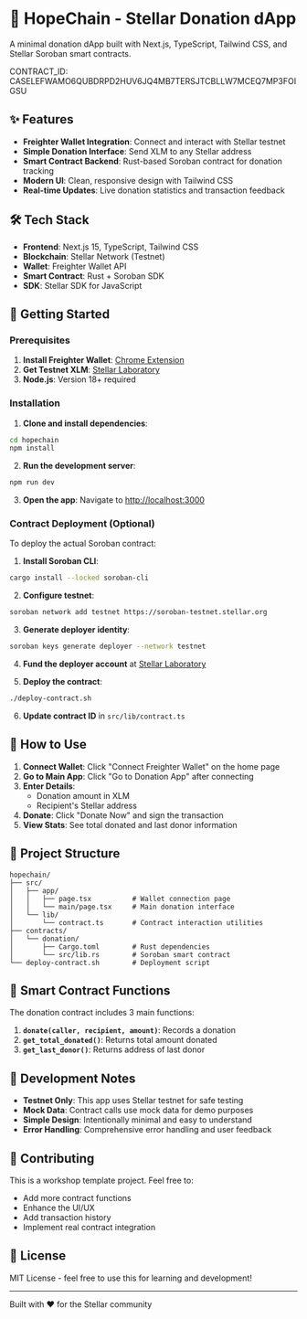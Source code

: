 # 🔗 HopeChain - Stellar Donation dApp

A minimal donation dApp built with Next.js, TypeScript, Tailwind CSS, and Stellar Soroban smart contracts.

CONTRACT_ID: CASELEFWAMO6QUBDRPD2HUV6JQ4MB7TERSJTCBLLW7MCEQ7MP3FOIGSU

## ✨ Features

- **Freighter Wallet Integration**: Connect and interact with Stellar testnet
- **Simple Donation Interface**: Send XLM to any Stellar address
- **Smart Contract Backend**: Rust-based Soroban contract for donation tracking
- **Modern UI**: Clean, responsive design with Tailwind CSS
- **Real-time Updates**: Live donation statistics and transaction feedback

## 🛠 Tech Stack

- **Frontend**: Next.js 15, TypeScript, Tailwind CSS
- **Blockchain**: Stellar Network (Testnet)
- **Wallet**: Freighter Wallet API
- **Smart Contract**: Rust + Soroban SDK
- **SDK**: Stellar SDK for JavaScript

## 🚀 Getting Started

### Prerequisites

1. **Install Freighter Wallet**: [Chrome Extension](https://freighter.app/)
2. **Get Testnet XLM**: [Stellar Laboratory](https://laboratory.stellar.org/#account-creator)
3. **Node.js**: Version 18+ required

### Installation

1. **Clone and install dependencies**:
```bash
cd hopechain
npm install
```

2. **Run the development server**:
```bash
npm run dev
```

3. **Open the app**: Navigate to [http://localhost:3000](http://localhost:3000)

### Contract Deployment (Optional)

To deploy the actual Soroban contract:

1. **Install Soroban CLI**:
```bash
cargo install --locked soroban-cli
```

2. **Configure testnet**:
```bash
soroban network add testnet https://soroban-testnet.stellar.org
```

3. **Generate deployer identity**:
```bash
soroban keys generate deployer --network testnet
```

4. **Fund the deployer account** at [Stellar Laboratory](https://laboratory.stellar.org/#account-creator)

5. **Deploy the contract**:
```bash
./deploy-contract.sh
```

6. **Update contract ID** in `src/lib/contract.ts`

## 📱 How to Use

1. **Connect Wallet**: Click "Connect Freighter Wallet" on the home page
2. **Go to Main App**: Click "Go to Donation App" after connecting
3. **Enter Details**: 
   - Donation amount in XLM
   - Recipient's Stellar address
4. **Donate**: Click "Donate Now" and sign the transaction
5. **View Stats**: See total donated and last donor information

## 📁 Project Structure

```
hopechain/
├── src/
│   ├── app/
│   │   ├── page.tsx          # Wallet connection page
│   │   └── main/page.tsx     # Main donation interface
│   └── lib/
│       └── contract.ts       # Contract interaction utilities
├── contracts/
│   └── donation/
│       ├── Cargo.toml        # Rust dependencies
│       └── src/lib.rs        # Soroban smart contract
└── deploy-contract.sh        # Deployment script
```

## 🔧 Smart Contract Functions

The donation contract includes 3 main functions:

1. **`donate(caller, recipient, amount)`**: Records a donation
2. **`get_total_donated()`**: Returns total amount donated
3. **`get_last_donor()`**: Returns address of last donor

## 🎯 Development Notes

- **Testnet Only**: This app uses Stellar testnet for safe testing
- **Mock Data**: Contract calls use mock data for demo purposes
- **Simple Design**: Intentionally minimal and easy to understand
- **Error Handling**: Comprehensive error handling and user feedback

## 🤝 Contributing

This is a workshop template project. Feel free to:
- Add more contract functions
- Enhance the UI/UX
- Add transaction history
- Implement real contract integration

## 📄 License

MIT License - feel free to use this for learning and development!

---

Built with ❤️ for the Stellar community
